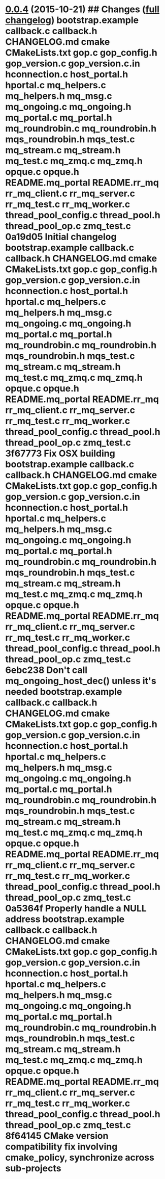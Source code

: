 # **[0.0.4](https://github.com/accre/lstore-gop/tree/ACCRE_0.0.4)** (2015-10-21) ## Changes ([full changelog](https://github.com/accre/lstore-gop/compare/ACCRE_0.0.1...ACCRE_0.0.4)) bootstrap.example callback.c callback.h CHANGELOG.md cmake CMakeLists.txt gop.c gop_config.h gop_version.c gop_version.c.in hconnection.c host_portal.h hportal.c mq_helpers.c mq_helpers.h mq_msg.c mq_ongoing.c mq_ongoing.h mq_portal.c mq_portal.h mq_roundrobin.c mq_roundrobin.h mqs_roundrobin.h mqs_test.c mq_stream.c mq_stream.h mq_test.c mq_zmq.c mq_zmq.h opque.c opque.h README.mq_portal README.rr_mq rr_mq_client.c rr_mq_server.c rr_mq_test.c rr_mq_worker.c thread_pool_config.c thread_pool.h thread_pool_op.c zmq_test.c 0a19d05 Initial changelog bootstrap.example callback.c callback.h CHANGELOG.md cmake CMakeLists.txt gop.c gop_config.h gop_version.c gop_version.c.in hconnection.c host_portal.h hportal.c mq_helpers.c mq_helpers.h mq_msg.c mq_ongoing.c mq_ongoing.h mq_portal.c mq_portal.h mq_roundrobin.c mq_roundrobin.h mqs_roundrobin.h mqs_test.c mq_stream.c mq_stream.h mq_test.c mq_zmq.c mq_zmq.h opque.c opque.h README.mq_portal README.rr_mq rr_mq_client.c rr_mq_server.c rr_mq_test.c rr_mq_worker.c thread_pool_config.c thread_pool.h thread_pool_op.c zmq_test.c 3f67773 Fix OSX building bootstrap.example callback.c callback.h CHANGELOG.md cmake CMakeLists.txt gop.c gop_config.h gop_version.c gop_version.c.in hconnection.c host_portal.h hportal.c mq_helpers.c mq_helpers.h mq_msg.c mq_ongoing.c mq_ongoing.h mq_portal.c mq_portal.h mq_roundrobin.c mq_roundrobin.h mqs_roundrobin.h mqs_test.c mq_stream.c mq_stream.h mq_test.c mq_zmq.c mq_zmq.h opque.c opque.h README.mq_portal README.rr_mq rr_mq_client.c rr_mq_server.c rr_mq_test.c rr_mq_worker.c thread_pool_config.c thread_pool.h thread_pool_op.c zmq_test.c 6ebc238 Don't call mq_ongoing_host_dec() unless it's needed bootstrap.example callback.c callback.h CHANGELOG.md cmake CMakeLists.txt gop.c gop_config.h gop_version.c gop_version.c.in hconnection.c host_portal.h hportal.c mq_helpers.c mq_helpers.h mq_msg.c mq_ongoing.c mq_ongoing.h mq_portal.c mq_portal.h mq_roundrobin.c mq_roundrobin.h mqs_roundrobin.h mqs_test.c mq_stream.c mq_stream.h mq_test.c mq_zmq.c mq_zmq.h opque.c opque.h README.mq_portal README.rr_mq rr_mq_client.c rr_mq_server.c rr_mq_test.c rr_mq_worker.c thread_pool_config.c thread_pool.h thread_pool_op.c zmq_test.c 0a5364f Properly handle a NULL address bootstrap.example callback.c callback.h CHANGELOG.md cmake CMakeLists.txt gop.c gop_config.h gop_version.c gop_version.c.in hconnection.c host_portal.h hportal.c mq_helpers.c mq_helpers.h mq_msg.c mq_ongoing.c mq_ongoing.h mq_portal.c mq_portal.h mq_roundrobin.c mq_roundrobin.h mqs_roundrobin.h mqs_test.c mq_stream.c mq_stream.h mq_test.c mq_zmq.c mq_zmq.h opque.c opque.h README.mq_portal README.rr_mq rr_mq_client.c rr_mq_server.c rr_mq_test.c rr_mq_worker.c thread_pool_config.c thread_pool.h thread_pool_op.c zmq_test.c 8f64145 CMake version compatibility fix involving cmake_policy, synchronize across sub-projects
